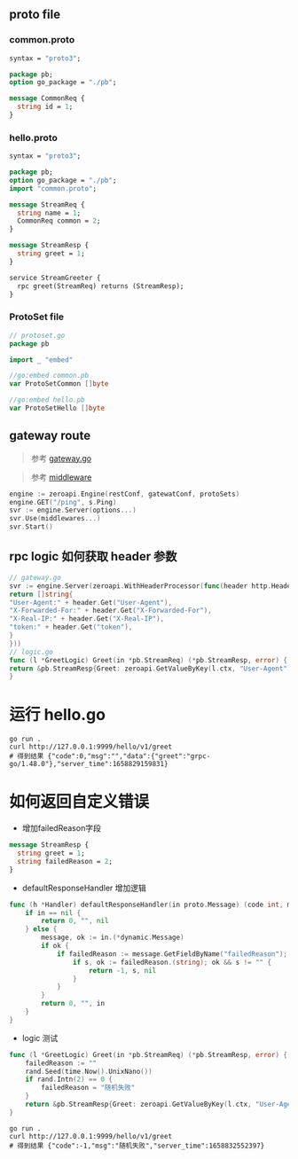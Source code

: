 ## proto file

### common.proto

```protobuf
syntax = "proto3";

package pb;
option go_package = "./pb";

message CommonReq {
  string id = 1;
}

```

### hello.proto

```protobuf
syntax = "proto3";

package pb;
option go_package = "./pb";
import "common.proto";

message StreamReq {
  string name = 1;
  CommonReq common = 2;
}

message StreamResp {
  string greet = 1;
}

service StreamGreeter {
  rpc greet(StreamReq) returns (StreamResp);
}
```

### ProtoSet file

```go
// protoset.go
package pb

import _ "embed"

//go:embed common.pb
var ProtoSetCommon []byte

//go:embed hello.pb
var ProtoSetHello []byte
```

## gateway route

> 参考 [gateway.go](internal/server/gateway.go)

> 参考 [middleware](internal/middleware/printLogMiddleware.go)

```go
engine := zeroapi.Engine(restConf, gatewatConf, protoSets)
engine.GET("/ping", s.Ping)
svr := engine.Server(options...)
svr.Use(middlewares...)
svr.Start()
```

## rpc logic 如何获取 header 参数

```go
// gateway.go
svr := engine.Server(zeroapi.WithHeaderProcessor(func(header http.Header) []string {
return []string{
"User-Agent:" + header.Get("User-Agent"),
"X-Forwarded-For:" + header.Get("X-Forwarded-For"),
"X-Real-IP:" + header.Get("X-Real-IP"),
"token:" + header.Get("token"),
}
}))
// logic.go
func (l *GreetLogic) Greet(in *pb.StreamReq) (*pb.StreamResp, error) {
return &pb.StreamResp{Greet: zeroapi.GetValueByKey(l.ctx, "User-Agent")}, nil
}
```

# 运行 hello.go

```shell
go run .
curl http://127.0.0.1:9999/hello/v1/greet
# 得到结果 {"code":0,"msg":"","data":{"greet":"grpc-go/1.48.0"},"server_time":1658829159831}
```

# 如何返回自定义错误

- 增加failedReason字段

```protobuf
message StreamResp {
  string greet = 1;
  string failedReason = 2;
}
```

- defaultResponseHandler 增加逻辑
```go
func (h *Handler) defaultResponseHandler(in proto.Message) (code int, msg string, data interface{}) {
	if in == nil {
		return 0, "", nil
	} else {
		message, ok := in.(*dynamic.Message)
		if ok {
			if failedReason := message.GetFieldByName("failedReason"); failedReason != nil {
				if s, ok := failedReason.(string); ok && s != "" {
					return -1, s, nil
				}
			}
		}
		return 0, "", in
	}
}
```

- logic 测试
```go
func (l *GreetLogic) Greet(in *pb.StreamReq) (*pb.StreamResp, error) {
	failedReason := ""
	rand.Seed(time.Now().UnixNano())
	if rand.Intn(2) == 0 {
		failedReason = "随机失败"
	}
	return &pb.StreamResp{Greet: zeroapi.GetValueByKey(l.ctx, "User-Agent"), FailedReason: failedReason}, nil
}
```

```shell
go run .
curl http://127.0.0.1:9999/hello/v1/greet
# 得到结果 {"code":-1,"msg":"随机失败","server_time":1658832552397}
```